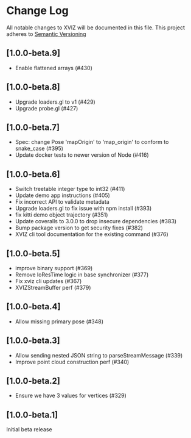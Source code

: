 # Change Log

All notable changes to XVIZ will be documented in this file. This project adheres to
[Semantic Versioning](http://semver.org/spec/v2.0.0.html)

## [1.0.0-beta.9]

- Enable flattened arrays (#430)

## [1.0.0-beta.8]

- Upgrade loaders.gl to v1 (#429)
- Upgrade probe.gl (#427)

## [1.0.0-beta.7]

- Spec: change Pose 'mapOrigin' to 'map_origin' to conform to snake_case (#395)
- Update docker tests to newer version of Node (#416)

## [1.0.0-beta.6]

- Switch treetable integer type to int32 (#411)
- Update demo app instructions (#405)
- Fix incorrect API to validate metadata
- Upgrade loaders.gl to fix issue with npm install (#393)
- fix kitti demo object trajectory (#351)
- Update coveralls to 3.0.0 to drop insecure dependencies (#383)
- Bump package version to get security fixes (#382)
- XVIZ cli tool documentation for the existing command (#376)

## [1.0.0-beta.5]

- improve binary support (#369)
- Remove loResTime logic in base synchronizer (#377)
- Fix xviz cli updates (#367)
- XVIZStreamBuffer perf (#379)

## [1.0.0-beta.4]

- Allow missing primary pose (#348)

## [1.0.0-beta.3]

- Allow sending nested JSON string to parseStreamMessage (#339)
- Improve point cloud construction perf (#340)

## [1.0.0-beta.2]

- Ensure we have 3 values for vertices (#329)

## [1.0.0-beta.1]

Initial beta release
